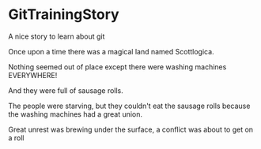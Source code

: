 # GitTrainingStory

A nice story to learn about git

Once upon a time there was a magical land named Scottlogica.

Nothing seemed out of place except there were washing machines EVERYWHERE!

And they were full of sausage rolls.

The people were starving, but they couldn't eat the sausage rolls because the washing machines had a great union.

Great unrest was brewing under the surface, a conflict was about to get on a roll
